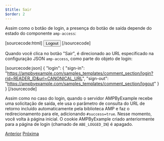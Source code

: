 ```yaml
---
$title: Sair
$order: 2
---
```


Assim como o botão de login, a presença do botão de saída depende do estado do componente `amp-access`:

[sourcecode:html]
<button amp-access="loggedIn" amp-access-hide tabindex="0" on="tap:amp-access.login-sign-out" class="button-primary comment-button">Logout</button>
[/sourcecode]

Quando você clica no botão "Sair", é direcionado ao URL especificado na configuração JSON `amp-access`, como parte do objeto de login:

[sourcecode:json]
{
"login": {
  "sign-in": "https://ampbyexample.com/samples_templates/comment_section/login?rid=READER_ID&url=CANONICAL_URL",
  "sign-out": "https://ampbyexample.com/samples_templates/comment_section/logout"
  }
}
[/sourcecode]

Assim como no caso do login, quando o servidor AMPByExample recebe uma solicitação de saída, ele usa o parâmetro de consulta do URL de retorno incluído automaticamente pela biblioteca AMP e faz o redirecionamento para ele, adicionando `#success=true`. Nesse momento, você volta à página inicial. O cookie AMPByExample criado anteriormente para a página de login (chamado de `ABE_LOGGED_IN`) é apagado.

<div class="prev-next-buttons">
  <a class="button prev-button" href="/pt_br/docs/tutorials/login_requiring/add_comment.html"><span class="arrow-prev">Anterior</span></a>
  <a class="button next-button" href="/pt_br/docs/tutorials/login_requiring/summary.html"><span class="arrow-next">Próxima</span></a>
</div>
